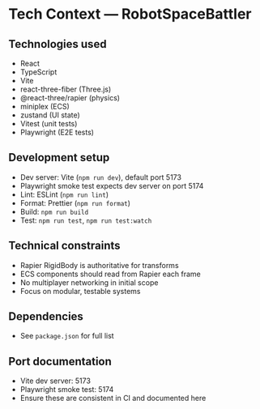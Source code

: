 # Tech Context — RobotSpaceBattler

## Technologies used

- React
- TypeScript
- Vite
- react-three-fiber (Three.js)
- @react-three/rapier (physics)
- miniplex (ECS)
- zustand (UI state)
- Vitest (unit tests)
- Playwright (E2E tests)

## Development setup

- Dev server: Vite (`npm run dev`), default port 5173
- Playwright smoke test expects dev server on port 5174
- Lint: ESLint (`npm run lint`)
- Format: Prettier (`npm run format`)
- Build: `npm run build`
- Test: `npm run test`, `npm run test:watch`

## Technical constraints

- Rapier RigidBody is authoritative for transforms
- ECS components should read from Rapier each frame
- No multiplayer networking in initial scope
- Focus on modular, testable systems

## Dependencies

- See `package.json` for full list

## Port documentation

- Vite dev server: 5173
- Playwright smoke test: 5174
- Ensure these are consistent in CI and documented here
